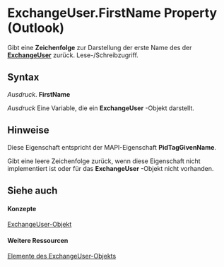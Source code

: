 
# ExchangeUser.FirstName Property (Outlook)

Gibt eine  **Zeichenfolge** zur Darstellung der erste Name des der **[ExchangeUser](6ec117d1-7fdb-aa36-b567-1242f8238df0.md)** zurück. Lese-/Schreibzugriff.


## Syntax

 _Ausdruck_. **FirstName**

 _Ausdruck_ Eine Variable, die ein **ExchangeUser** -Objekt darstellt.


## Hinweise

Diese Eigenschaft entspricht der MAPI-Eigenschaft  **PidTagGivenName**.

Gibt eine leere Zeichenfolge zurück, wenn diese Eigenschaft nicht implementiert ist oder für das  **ExchangeUser** -Objekt nicht vorhanden.


## Siehe auch


#### Konzepte


[ExchangeUser-Objekt](6ec117d1-7fdb-aa36-b567-1242f8238df0.md)
#### Weitere Ressourcen


[Elemente des ExchangeUser-Objekts](http://msdn.microsoft.com/library/b9489e9d-0b8e-1c8d-d5df-8def4b1ee5e8%28Office.15%29.aspx)